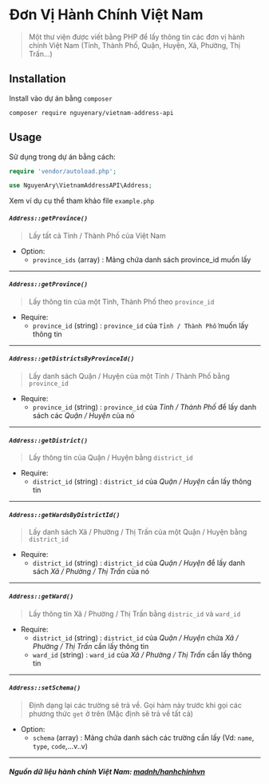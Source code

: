 # Đơn Vị Hành Chính Việt Nam
> Một thư viện được viết bằng PHP để lấy thông tin các đơn vị hành chính Việt Nam (Tỉnh, Thành Phố, Quận, Huyện, Xã, Phường, Thị Trấn...)
## Installation
Install vào dự án bằng `composer`
```properties
composer require nguyenary/vietnam-address-api
```
## Usage
Sử dụng trong dự án bằng cách:
```php
require 'vendor/autoload.php';

use NguyenAry\VietnamAddressAPI\Address;
```

Xem ví dụ cụ thể tham khảo file `example.php`

#### ***`Address::getProvince()`***
> Lấy tất cả Tỉnh / Thành Phố của Việt Nam
- Option: 
    - `province_ids` (array) : Mảng chứa danh sách province_id muốn lấy
---
#### ***`Address::getProvince()`***
> Lấy thông tin của một Tỉnh, Thành Phố theo `province_id`
- Require:
    - `province_id` (string) : `province_id` của `Tỉnh / Thành Phố` muốn lấy thông tin
---
#### ***`Address::getDistrictsByProvinceId()`***
> Lấy danh sách Quận / Huyện của một Tỉnh / Thành Phố bằng `province_id`
- Require:
    - `province_id` (string) : `province_id` của _Tỉnh / Thành Phố_ để lấy danh sách các _Quận / Huyện_ của nó
---
#### ***`Address::getDistrict()`***
> Lấy thông tin của Quận / Huyện bằng `district_id`
- Require:
    - `district_id` (string) : `district_id` của _Quận / Huyện_ cần lấy thông tin
---
#### ***`Address::getWardsByDistrictId()`***
> Lấy danh sách Xã / Phường / Thị Trấn của một Quận / Huyện bằng `district_id`
- Require:
    - `district_id` (string) : `district_id` của _Quận / Huyện_ để lấy danh sách _Xã / Phường / Thị Trấn_ của nó
---
#### ***`Address::getWard()`***
> Lấy thông tin Xã / Phường / Thị Trấn bằng `distric_id` và `ward_id`
- Require:
    - `district_id` (string) : `district_id` của _Quận / Huyện_ chứa _Xã / Phường / Thị Trấn_ cần lấy thông tin
    - `ward_id` (string) : `ward_id` của _Xã / Phường / Thị Trấn_ cần lấy thông tin
---
#### ***`Address::setSchema()`***
> Định dạng lại các trường sẽ trả về. Gọi hàm này trước khi gọi các phương thức `get` ở trên (Mặc định sẽ trả về tất cả)
- Option:
    - `schema` (array) : Mảng chứa danh sách các trường cần lấy (Vd: `name`, `type`, `code`,...v..v)
---
##### Nguồn dữ liệu hành chính Việt Nam: [madnh/hanhchinhvn](https://github.com/madnh/hanhchinhvn)
